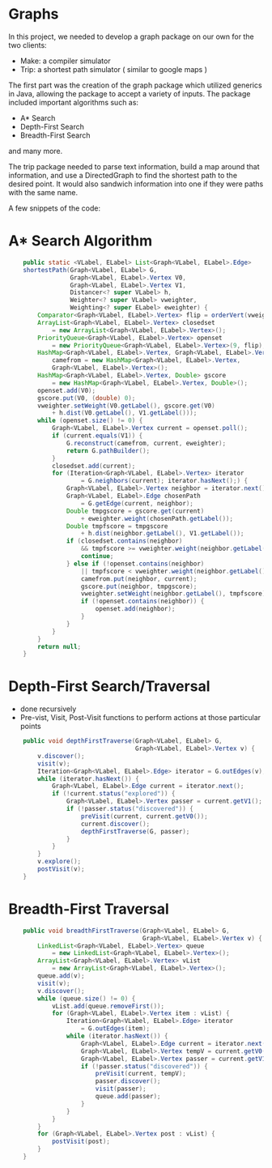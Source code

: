 Graphs
======

In this project, we needed to develop a graph package on our own for the two clients:
- Make: a compiler simulator
- Trip: a shortest path simulator ( similar to google maps )

The first part was the creation of the graph package which utilized generics in Java, allowing the package to accept a variety of inputs. The package included important algorithms such as:
- A* Search
- Depth-First Search
- Breadth-First Search

and many more.

The trip package needed to parse text information, build a map around that information, and use a DirectedGraph to find the shortest path to the desired point. It would also sandwich information into one if they were paths with the same name.

A few snippets of the code:

A* Search Algorithm
===================

```java
    public static <VLabel, ELabel> List<Graph<VLabel, ELabel>.Edge>
    shortestPath(Graph<VLabel, ELabel> G,
                 Graph<VLabel, ELabel>.Vertex V0,
                 Graph<VLabel, ELabel>.Vertex V1,
                 Distancer<? super VLabel> h,
                 Weighter<? super VLabel> vweighter,
                 Weighting<? super ELabel> eweighter) {
        Comparator<Graph<VLabel, ELabel>.Vertex> flip = orderVert(vweighter);
        ArrayList<Graph<VLabel, ELabel>.Vertex> closedset
            = new ArrayList<Graph<VLabel, ELabel>.Vertex>();
        PriorityQueue<Graph<VLabel, ELabel>.Vertex> openset
            = new PriorityQueue<Graph<VLabel, ELabel>.Vertex>(9, flip);
        HashMap<Graph<VLabel, ELabel>.Vertex, Graph<VLabel, ELabel>.Vertex>
            camefrom = new HashMap<Graph<VLabel, ELabel>.Vertex,
            Graph<VLabel, ELabel>.Vertex>();
        HashMap<Graph<VLabel, ELabel>.Vertex, Double> gscore
            = new HashMap<Graph<VLabel, ELabel>.Vertex, Double>();
        openset.add(V0);
        gscore.put(V0, (double) 0);
        vweighter.setWeight(V0.getLabel(), gscore.get(V0)
            + h.dist(V0.getLabel(), V1.getLabel()));
        while (openset.size() != 0) {
            Graph<VLabel, ELabel>.Vertex current = openset.poll();
            if (current.equals(V1)) {
                G.reconstruct(camefrom, current, eweighter);
                return G.pathBuilder();
            }
            closedset.add(current);
            for (Iteration<Graph<VLabel, ELabel>.Vertex> iterator
                    = G.neighbors(current); iterator.hasNext();) {
                Graph<VLabel, ELabel>.Vertex neighbor = iterator.next();
                Graph<VLabel, ELabel>.Edge chosenPath
                    = G.getEdge(current, neighbor);
                Double tmpgscore = gscore.get(current)
                    + eweighter.weight(chosenPath.getLabel());
                Double tmpfscore = tmpgscore
                    + h.dist(neighbor.getLabel(), V1.getLabel());
                if (closedset.contains(neighbor)
                    && tmpfscore >= vweighter.weight(neighbor.getLabel())) {
                    continue;
                } else if (!openset.contains(neighbor)
                    || tmpfscore < vweighter.weight(neighbor.getLabel())) {
                    camefrom.put(neighbor, current);
                    gscore.put(neighbor, tmpgscore);
                    vweighter.setWeight(neighbor.getLabel(), tmpfscore);
                    if (!openset.contains(neighbor)) {
                        openset.add(neighbor);
                    }
                }
            }
        }
        return null;
    }
```

Depth-First Search/Traversal
============================
- done recursively
- Pre-vist, Visit, Post-Visit functions to perform actions at those particular points

```java
    public void depthFirstTraverse(Graph<VLabel, ELabel> G,
                                   Graph<VLabel, ELabel>.Vertex v) {
        v.discover();
        visit(v);
        Iteration<Graph<VLabel, ELabel>.Edge> iterator = G.outEdges(v);
        while (iterator.hasNext()) {
            Graph<VLabel, ELabel>.Edge current = iterator.next();
            if (!current.status("explored")) {
                Graph<VLabel, ELabel>.Vertex passer = current.getV1();
                if (!passer.status("discovered")) {
                    preVisit(current, current.getV0());
                    current.discover();
                    depthFirstTraverse(G, passer);
                }
            }
        }
        v.explore();
        postVisit(v);
    }
```

Breadth-First Traversal
=======================
```java
    public void breadthFirstTraverse(Graph<VLabel, ELabel> G,
                                     Graph<VLabel, ELabel>.Vertex v) {
        LinkedList<Graph<VLabel, ELabel>.Vertex> queue
            = new LinkedList<Graph<VLabel, ELabel>.Vertex>();
        ArrayList<Graph<VLabel, ELabel>.Vertex> vList
            = new ArrayList<Graph<VLabel, ELabel>.Vertex>();
        queue.add(v);
        visit(v);
        v.discover();
        while (queue.size() != 0) {
            vList.add(queue.removeFirst());
            for (Graph<VLabel, ELabel>.Vertex item : vList) {
                Iteration<Graph<VLabel, ELabel>.Edge> iterator
                    = G.outEdges(item);
                while (iterator.hasNext()) {
                    Graph<VLabel, ELabel>.Edge current = iterator.next();
                    Graph<VLabel, ELabel>.Vertex tempV = current.getV0();
                    Graph<VLabel, ELabel>.Vertex passer = current.getV1();
                    if (!passer.status("discovered")) {
                        preVisit(current, tempV);
                        passer.discover();
                        visit(passer);
                        queue.add(passer);
                    }
                }
            }
        }
        for (Graph<VLabel, ELabel>.Vertex post : vList) {
            postVisit(post);
        }
    }
```








